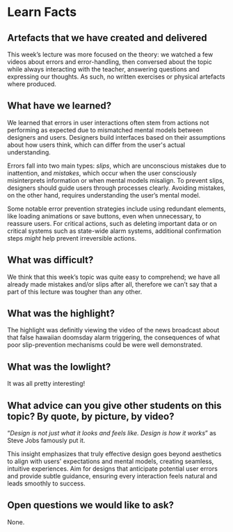 # Learn Facts

## Artefacts that we have created and delivered

This week’s lecture was more focused on the theory: we watched a few videos about errors and error-handling, then conversed about the topic while always interacting with the teacher, answering questions and expressing our thoughts. As such, no written exercises or physical artefacts where produced.

## What have we learned?

We learned that errors in user interactions often stem from actions not performing as expected due to mismatched mental models between designers and users. Designers build interfaces based on their assumptions about how users think, which can differ from the user's actual understanding. 

Errors fall into two main types: *slips*, which are unconscious mistakes due to inattention, and *mistakes*, which occur when the user consciously misinterprets information or when mental models misalign. To prevent slips, designers should guide users through processes clearly. Avoiding mistakes, on the other hand, requires understanding the user’s mental model. 

Some notable error prevention strategies include using redundant elements, like loading animations or save buttons, even when unnecessary, to reassure users. For critical actions, such as deleting important data or on critical systems such as state-wide alarm systems, additional confirmation steps *might* help prevent irreversible actions.

## What was difficult?

We think that this week’s topic was quite easy to comprehend; we have all already made mistakes and/or slips after all, therefore we can’t say that a part of this lecture was tougher than any other.

## What was the highlight?

The highlight was definitly viewing the video of the news broadcast about that false hawaiian doomsday alarm triggering, the consequences of what poor slip-prevention mechanisms could be were well demonstrated.

## What was the lowlight?

It was all pretty interesting!

## What advice can you give other students on this topic? By quote, by picture, by video?

“*Design is not just what it looks and feels like. Design is how it works*” as Steve Jobs famously put it.

This insight emphasizes that truly effective design goes beyond aesthetics to align with users' expectations and mental models, creating seamless, intuitive experiences. Aim for designs that anticipate potential user errors and provide subtle guidance, ensuring every interaction feels natural and leads smoothly to success.

## Open questions we would like to ask?

None.